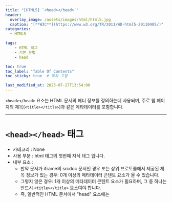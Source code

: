```yaml
---
title: "[HTML5] `<head></head>`"
header:
  overlay_image: /assets/images/html/html5.jpg
  caption: "[**W3C**](https://www.w3.org/TR/2011/WD-html5-20110405/)"
categories:
  - HTML5

tags:
    - HTML 태그
    - 기본 문법
    - head

toc: true
toc_label: "Table Of Contents"
toc_sticky: true  # 목차 고정

last_modified_at: 2023-07-27T13:54:00
---
```


`<head></head>` 요소는 HTML 문서의 헤더 정보를 정의하는데 사용되며, 주로 웹 페이지의 제목(`<title></title>`)과 같은 메타데이터를 포함합니다.

---

# `<head></head>` 태그

- 카테고리 : None
- 사용 부분 : html 태그의 첫번째 자식 태그 입니다.
- 내부 요소 : 
  - 만약 문서가 iframe의 srcdoc 문서인 경우 또는 상위 프로토콜에서 제공된 제목 정보가 있는 경우: 0개 이상의 메타데이터 콘텐트 요소가 올 수 있습니다.
  - 그렇지 않은 경우: 1개 이상의 메타데이터 콘텐트 요소가 필요하며, 그 중 하나는 반드시 `<title></title>` 요소여야 합니다.
  - 즉, 일반적인 HTML 문서에서 "head" 요소에는 <title> 요소가 포함되어야 하며, 그 외에도 추가적인 메타데이터 콘텐트 요소들이 포함될 수 있습니다.
- 속성 : 
  - `Global 속성`

---

# Show code
{% include codepen.html hash="NWEOybz" title="head tag example" %}
